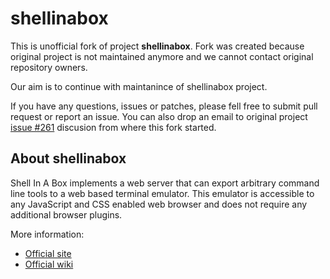 
shellinabox
===========

This is unofficial fork of project **shellinabox**. Fork was created because
original project is not maintained anymore and we cannot contact original 
repository owners.

Our aim is to continue with maintanince of shellinabox project.

If you have any questions, issues or patches, please fell free to submit pull
request or report an issue. You can also drop an email to original project 
[issue #261](https://code.google.com/p/shellinabox/issues/detail?id=261) discusion 
from where this fork started.


About shellinabox
-----------------

Shell In A Box implements a web server that can export arbitrary command line
tools to a web based terminal emulator. This emulator is accessible to any
JavaScript and CSS enabled web browser and does not require any additional
browser plugins.

More information: 

* [Official site](https://code.google.com/p/shellinabox)
* [Official wiki](https://code.google.com/p/shellinabox/wiki/shellinaboxd_man)

